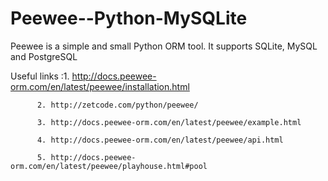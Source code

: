 # Peewee--Python-MySQLite
Peewee is a simple and small Python ORM tool. It supports SQLite, MySQL and PostgreSQL

Useful links :1. http://docs.peewee-orm.com/en/latest/peewee/installation.html 

	      2. http://zetcode.com/python/peewee/ 
			  
	      3. http://docs.peewee-orm.com/en/latest/peewee/example.html 
			  
	      4. http://docs.peewee-orm.com/en/latest/peewee/api.html 
			  
	      5. http://docs.peewee-orm.com/en/latest/peewee/playhouse.html#pool 
